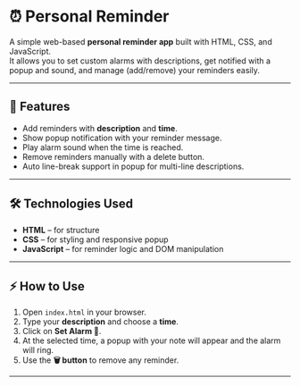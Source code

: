 # ⏰ Personal Reminder

A simple web-based **personal reminder app** built with HTML, CSS, and JavaScript.  
It allows you to set custom alarms with descriptions, get notified with a popup and sound, and manage (add/remove) your reminders easily.

---

## 🚀 Features
- Add reminders with **description** and **time**.
- Show popup notification with your reminder message.
- Play alarm sound when the time is reached.
- Remove reminders manually with a delete button.
- Auto line-break support in popup for multi-line descriptions.

---

## 🛠️ Technologies Used
- **HTML** – for structure  
- **CSS** – for styling and responsive popup  
- **JavaScript** – for reminder logic and DOM manipulation  

---

## ⚡ How to Use
1. Open `index.html` in your browser.  
2. Type your **description** and choose a **time**.  
3. Click on **Set Alarm 🔔**.  
4. At the selected time, a popup with your note will appear and the alarm will ring.  
5. Use the **🗑️ button** to remove any reminder.  

---


